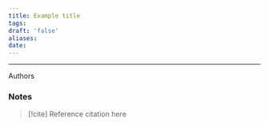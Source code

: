 ```yaml
---
title: Example title
tags:
draft: 'false'
aliases:
date:
---
```

---
Authors
### Notes



> [!cite] Reference
> citation here

